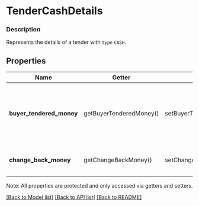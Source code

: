 # TenderCashDetails

### Description

Represents the details of a tender with `type` `CASH`.

## Properties
Name | Getter | Setter | Type | Description | Notes
------------ | ------------- | ------------- | ------------- | ------------- | -------------
**buyer_tendered_money** | getBuyerTenderedMoney() | setBuyerTenderedMoney($value) | [**\SquareConnect\Model\Money**](Money.md) | The total amount of cash provided by the buyer, before change is given. | [optional] 
**change_back_money** | getChangeBackMoney() | setChangeBackMoney($value) | [**\SquareConnect\Model\Money**](Money.md) | The amount of change returned to the buyer. | [optional] 

Note: All properties are protected and only accessed via getters and setters.

[[Back to Model list]](../../README.md#documentation-for-models) [[Back to API list]](../../README.md#documentation-for-api-endpoints) [[Back to README]](../../README.md)

